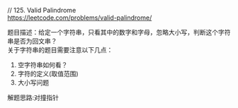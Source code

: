 // 125. Valid Palindrome  
https://leetcode.com/problems/valid-palindrome/

题目描述：给定一个字符串，只看其中的数字和字母，忽略大小写，判断这个字符串是否为回文串？  
关于字符串的题目需要注意以下几点：  
1. 空字符串如何看？
2. 字符的定义(取值范围)
3. 大小写问题

解题思路:对撞指针